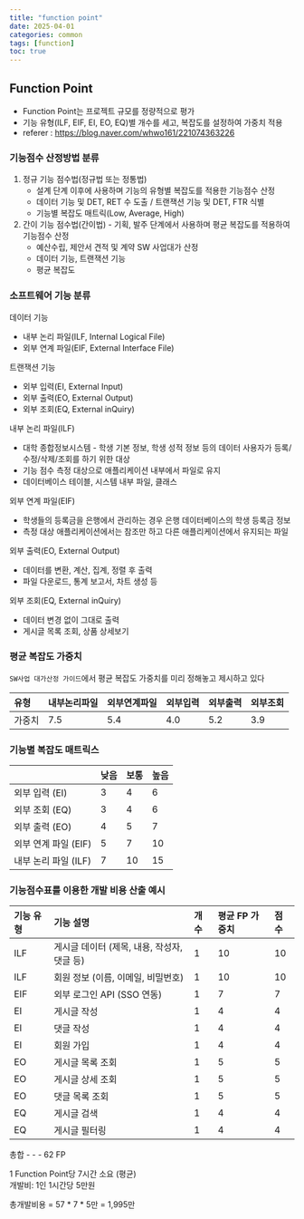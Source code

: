 ```yaml
---
title: "function point"
date: 2025-04-01
categories: common  
tags: [function]
toc: true
---
```


## Function Point
 - Function Point는 프로젝트 규모를 정량적으로 평가
 - 기능 유형(ILF, EIF, EI, EO, EQ)별 개수를 세고, 복잡도를 설정하여 가중치 적용
 - referer : https://blog.naver.com/whwo161/221074363226

### 기능점수 산정방법 분류
1. 정규 기능 점수법(정규법 또는 정통법) 
    - 설계 단계 이후에 사용하며 기능의 유형별 복잡도를 적용한 기능점수 산정 
    - 데이터 기능 및 DET, RET 수 도출 / 트랜잭션 기능 및 DET, FTR 식별
    - 기능별 복잡도 매트릭(Low, Average, High)	
2. 간이 기능 점수법(간이법) - 기획, 발주 단계에서 사용하며 평균 복잡도를 적용하여 기능점수 산정
    - 예산수립, 제안서 견적 및 계약 SW 사업대가 산정
    - 데이터 기능, 트랜잭션 기능
    - 평균 복잡도


### 소프트웨어 기능 분류
데이터 기능  
 - 내부 논리 파일(ILF, Internal Logical File)
 - 외부 연계 파일(EIF, External Interface File)  

트랜잭션 기능  
 - 외부 입력(EI, External Input)
 - 외부 출력(EO, External Output)
 - 외부 조회(EQ, External inQuiry)


내부 논리 파일(ILF)  
  - 대학 종합정보시스템 - 학생 기본 정보, 학생 성적 정보 등의 데이터 사용자가 등록/수정/삭제/조회를 하기 위한 대상  
  - 기능 점수 측정 대상으로 애플리케이션 내부에서 파일로 유지  
  - 데이터베이스 테이블, 시스템 내부 파일, 클래스    

외부 연계 파일(EIF)
  - 학생들의 등록금을 은행에서 관리하는 경우 은행 데이터베이스의 학생 등록금 정보  
  - 측정 대상 애플리케이션에서는 참조만 하고 다른 애플리케이션에서 유지되는 파일  

외부 출력(EO, External Output) 
  - 데이터를 변환, 계산, 집계, 정렬 후 출력
  - 파일 다운로드, 통계 보고서, 차트 생성 등

외부 조회(EQ, External inQuiry)
  - 데이터 변경 없이 그대로 출력
  - 게시글 목록 조회, 상품 상세보기

### 평균 복잡도 가중치

`SW사업 대가산정 가이드`에서 평균 복잡도 가중치를 미리 정해놓고 제시하고 있다  

|유형|내부논리파일|외부연계파일|외부입력|외부출력|외부조회|
|:-|:-|:-|:-|:-|:-|
|가중치|7.5|5.4|4.0|5.2|3.9|

### 기능별 복잡도 매트릭스

 
 |    | 낮음| 보통 | 높음 |
 |:-- | :-- | :-- |  :-- |
 |외부 입력 (EI)| 3 | 4 |6 |
 |외부 조회 (EQ)|  3 | 4 |6 |
 |외부 출력 (EO)| 4 | 5| 7 |
 |외부 연계 파일 (EIF)| 5 | 7 | 10 |
 |내부 논리 파일 (ILF)| 7 | 10 | 15 |


### 기능점수표를 이용한 개발 비용 산출 예시


|기능 유형|	기능 설명|	개수	|평균 FP 가중치|	점수|
 |:-- | :-- | :-- |  :-- | :-- |
|ILF|	게시글 데이터 (제목, 내용, 작성자, 댓글 등)	|1|	10	|10|
|ILF|	회원 정보 (이름, 이메일, 비밀번호)|	1|	10|	10|
|EIF	|외부 로그인 API (SSO 연동)|	1|	7	|7|
|EI|	게시글 작성|	1|	4|	4|
|EI|	댓글 작성|	1|	4|	4|
|EI|	회원 가입|	1	|4|	4|
|EO|	게시글 목록 조회|	1	|5|	5|
|EO|	게시글 상세 조회|	1|	5|	5|
|EO|	댓글 목록 조회|	1|	5|	5|
|EQ|	게시글 검색	|1	|4	|4|
|EQ|	게시글 필터링	|1	|4|	4|

총합	-	-	-	62 FP



1 Function Point당 7시간 소요 (평균)  
 개발비: 1인 1시간당 5만원  

 총개발비용 = 57 * 7 * 5만  =  1,995만  
